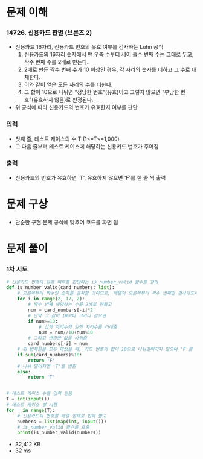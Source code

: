 # 문제 이해
### 14726. 신용카드 판별 (브론즈 2)
* 신용카드 16자리, 신용카드 번호의 유효 여부를 검사하는 Luhn 공식
  1. 신용카드의 16자리 숫자에서 맨 우측 수부터 세어 홀수 번째 수는 그대로 두고, 짝수 번째 수를 2배로 만든다.
  2. 2배로 만든 짝수 번째 수가 10 이상인 경우, 각 자리의 숫자를 더하고 그 수로 대체한다.
  3. 이와 같이 얻은 모든 자리의 수를 더한다.
  4. 그 합이 10으로 나뉘면 “정당한 번호”(유효)이고 그렇지 않으면 “부당한 번호”(유효하지 않음)로 판정된다.
* 위 공식에 따라 신용카드의 번호가 유효한지 여부를 판단
### 입력
* 첫째 줄, 테스트 케이스의 수 T (1<=T<=1,000)
* 그 다음 줄부터 테스트 케이스에 해당하는 신용카드 번호가 주어짐
### 출력
* 신용카드의 번호가 유효하면 'T', 유효하지 않으면 'F'를 한 줄 씩 출력
# 문제 구상
* 단순한 구현 문제 공식에 맞추어 코드를 짜면 됨
# 문제 풀이
### 1차 시도
```python
# 신용카드 번호의 유효 여부를 판단하는 is_number_valid 함수를 정의
def is_number_valid(card_numbers: list):
    # 오른쪽부터 짝수인 숫자를 검사할 것이므로, 배열의 오른쪽부터 짝수 번째만 검사하도록 반복문을 설정
    for i in range(2, 17, 2):
        # 짝수 번째 해당하는 수를 2배로 만들고
        num = card_numbers[-i]*2
        # 만약 그 값이 10보다 크거나 같으면
        if num>=10:
            # 십의 자리수와 일의 자리수를 더해줌
            num = num//10+num%10
        # 그리고 변경한 값을 바꿔줌
        card_numbers[-i] = num
    # 위 반복문을 모두 마쳤을 때, 카드 번호의 합이 10으로 나눠떨어지지 않으며 'F'를
    if sum(card_numbers)%10:
        return 'F'
    # 나눠 떨어지면 'T'를 반환
    else:
        return 'T'


# 테스트 케이스 수를 입력 받음
T = int(input())
# 테스트 케이스 별 시행
for _ in range(T):
    # 신용카드의 번호를 배열 형태로 입력 받고
    numbers = list(map(int, input()))
    # is_number_valid 함수를 호출
    print(is_number_valid(numbers))
```
* 32,412 KB
* 32 ms